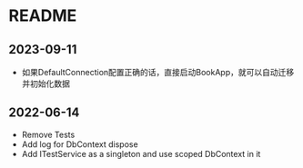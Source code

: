 # README

## 2023-09-11

- 如果DefaultConnection配置正确的话，直接启动BookApp，就可以自动迁移并初始化数据

## 2022-06-14

- Remove Tests
- Add log for DbContext dispose
- Add ITestService as a singleton and use scoped DbContext in it